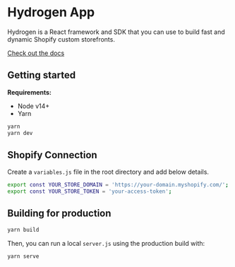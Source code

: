 # Hydrogen App

Hydrogen is a React framework and SDK that you can use to build fast and dynamic Shopify custom storefronts.

[Check out the docs](https://shopify.dev/custom-storefronts/hydrogen)

## Getting started

**Requirements:**

- Node v14+
- Yarn

```bash
yarn
yarn dev
```

## Shopify Connection

Create a `variables.js` file in the root directory and add below details.

```bash
export const YOUR_STORE_DOMAIN = 'https://your-domain.myshopify.com/';
export const YOUR_STORE_TOKEN = 'your-access-token';
```

## Building for production

```bash
yarn build
```

Then, you can run a local `server.js` using the production build with:

```bash
yarn serve
```
